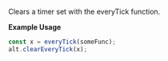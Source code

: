 Clears a timer set with the everyTick function.

**Example Usage**

```js
const x = everyTick(someFunc);
alt.clearEveryTick(x);
```
